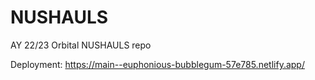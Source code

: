 # NUSHAULS
AY 22/23 Orbital NUSHAULS repo

Deployment: https://main--euphonious-bubblegum-57e785.netlify.app/
